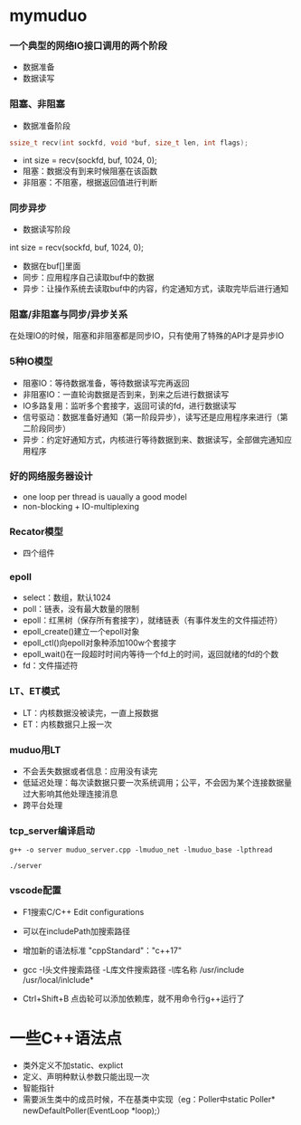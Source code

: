 # mymuduo

### 一个典型的网络IO接口调用的两个阶段

- 数据准备
- 数据读写

### 阻塞、非阻塞

- 数据准备阶段

```c
ssize_t recv(int sockfd, void *buf, size_t len, int flags);
```

- int size = recv(sockfd, buf, 1024, 0);
- 阻塞：数据没有到来时候阻塞在该函数
- 非阻塞：不阻塞，根据返回值进行判断

### 同步异步

- 数据读写阶段

int size = recv(sockfd, buf, 1024, 0);

- 数据在buf[]里面
- 同步：应用程序自己读取buf中的数据
- 异步：让操作系统去读取buf中的内容，约定通知方式，读取完毕后进行通知

### 阻塞/非阻塞与同步/异步关系

在处理IO的时候，阻塞和非阻塞都是同步IO，只有使用了特殊的API才是异步IO

### 5种IO模型

- 阻塞IO：等待数据准备，等待数据读写完再返回
- 非阻塞IO：一直轮询数据是否到来，到来之后进行数据读写
- IO多路复用：监听多个套接字，返回可读的fd，进行数据读写
- 信号驱动：数据准备好通知（第一阶段异步），读写还是应用程序来进行（第二阶段同步）
- 异步：约定好通知方式，内核进行等待数据到来、数据读写，全部做完通知应用程序

### 好的网络服务器设计

- one loop per thread is uaually a good model
- non-blocking + IO-multiplexing

### Recator模型

- 四个组件

### epoll

- select：数组，默认1024
- poll：链表，没有最大数量的限制
- epoll：红黑树（保存所有套接字），就绪链表（有事件发生的文件描述符）
- epoll_create()建立一个epoll对象
- epoll_ctl()向epoll对象种添加100w个套接字
- epoll_wait()在一段超时时间内等待一个fd上的时间，返回就绪的fd的个数
- fd：文件描述符

### LT、ET模式

- LT：内核数据没被读完，一直上报数据
- ET：内核数据只上报一次

### muduo用LT

- 不会丢失数据或者信息：应用没有读完
- 低延迟处理：每次读数据只要一次系统调用；公平，不会因为某个连接数据量过大影响其他处理连接消息
- 跨平台处理



### tcp_server编译启动

```shell
g++ -o server muduo_server.cpp -lmuduo_net -lmuduo_base -lpthread

./server
```

### vscode配置

- F1搜索C/C++ Edit configurations
- 可以在includePath加搜索路径 
- 增加新的语法标准 "cppStandard"："c++17"
- gcc -I头文件搜索路径 -L库文件搜索路径 -l库名称 /usr/include  /usr/local/inlclude*



- Ctrl+Shift+B 点齿轮可以添加依赖库，就不用命令行g++运行了



# 一些C++语法点

- 类外定义不加static、explict
- 定义、声明种默认参数只能出现一次
- 智能指针
- 需要派生类中的成员时候，不在基类中实现（eg：Poller中static Poller* newDefaultPoller(EventLoop *loop);）